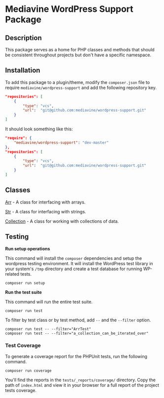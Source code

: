 # Mediavine WordPress Support Package

## Description
This package serves as a home for PHP classes and methods that should be consistent throughout projects but don't have a specific namespace.

## Installation
To add this package to a plugin/theme, modify the `composer.json` file to require `mediavine/wordpress-support` and add the following repository key.

```json
"repositories": [
	{
        "type": "vcs",
        "url":  "git@github.com:mediavine/wordpress-support.git"
    }
]
```

It should look something like this:

```json
"require": {
    "mediavine/wordpress-support": "dev-master"
},
"repositories": [
	{
        "type": "vcs",
        "url":  "git@github.com:mediavine/wordpress-support.git"
    }
]
```

## Classes

[Arr](./docs/arr.md) - A class for interfacing with arrays.

[Str](./docs/str.md) - A class for interfacing with strings.

[Collection](./docs/collection.md) - A class for working with collections of data.

## Testing

**Run setup operations**

This command will install the `composer` dependencies and setup the wordpress testing environment. It will install the WordPress test library in your system's `/tmp` directory and create a test database for running WP-related tests.

```
composer run setup
```

**Run the test suite**

This command will run the entire test suite.

```
composer run test
```
 To filter by test class or by test method, add `--` and the `--filter` option.

 ```
composer run test -- --filter="ArrTest"
composer run test -- --filter="a_collection_can_be_iterated_over"
 ```

### Test Coverage

 To generate a coverage report for the PHPUnit tests, run the following command.

 ```
composer run coverage
 ```

 You'll find the reports in the `tests/_reports/coverage/` directory. Copy the path of `index.html` and view it in your browser for a full report of the project tests coverage.

